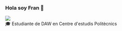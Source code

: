 ### Hola soy Fran 👋
![](http://davidmmasters.com/wp-content/uploads/2018/04/trauma-inspired-programming.gif)  
:mortar_board: Estudiante de DAW en Centre d'estudis Politècnics 



<!--
**MrFron/MrFron** is a ✨ _special_ ✨ repository because its `README.md` (this file) appears on your GitHub profile.

Here are some ideas to get you started:

- 🔭 I’m currently working on ...
- 🌱 I’m currently learning ...
- 👯 I’m looking to collaborate on ...
- 🤔 I’m looking for help with ...
- 💬 Ask me about ...
- 📫 How to reach me: ...
- 😄 Pronouns: ...
- ⚡ Fun fact: ...
-->
